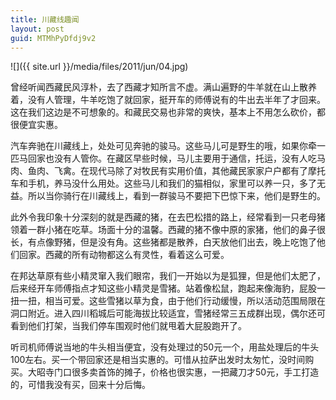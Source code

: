 ```yaml
---
title: 川藏线趣闻
layout: post
guid: MTMhPyDfdj9v2
---
```


<span class="image-1200">![]({{ site.url }}/media/files/2011/jun/04.jpg)</span>

曾经听闻西藏民风淳朴，去了西藏才知所言不虚。满山遍野的牛羊就在山上散养着，没有人管理，牛羊吃饱了就回家，挺开车的师傅说有的牛出去半年了才回来。这在我们这边是不可想象的。和藏民交易也非常的爽快，基本上不用怎么砍价，都很便宜实惠。

汽车奔驰在川藏线上，处处可见奔驰的骏马。这些马儿可是野生的哦，如果你牵一匹马回家也没有人管你。在藏区早些时候，马儿主要用于通信，托运，没有人吃马肉、鱼肉、飞禽。在现代马除了对牧民有实用价值，其他藏民家家户户都有了摩托车和手机，养马没什么用处。这些马儿和我们的猫相似，家里可以养一只，多了无益。所以当你骑行在川藏线上，看到一群骏马不要把下巴惊下来，他们是野生的。

此外令我印象十分深刻的就是西藏的猪，在去巴松措的路上，经常看到一只老母猪领着一群小猪在吃草。场面十分的温馨。西藏的猪不像中原的家猪，他们的鼻子很长，有点像野猪，但是没有角。这些猪都是散养，白天放他们出去，晚上吃饱了他们回家。西藏的所有动物都这么有灵性，看着这么可爱。

 
在邦达草原有些小精灵窜入我们眼帘，我们一开始以为是狐狸，但是他们太肥了，后来经开车师傅指点才知这些小精灵是雪猪。站着像松鼠，跑起来像海豹，屁股一扭一扭，相当可爱。这些雪猪以草为食，由于他们行动缓慢，所以活动范围局限在洞口附近。进入四川稻城后可能海拔比较适宜，雪猪经常三五成群出现，偶尔还可看到他们打架，当我们停车围观时他们就甩着大屁股跑开了。


听司机师傅说当地的牛头相当便宜，没有处理过的50元一个，用盐处理后的牛头100左右。买一个带回家还是相当实惠的。可惜从拉萨出发时太匆忙，没时间购买。大昭寺门口很多卖首饰的摊子，价格也很实惠，一把藏刀才50元，手工打造的，可惜我没有买，回来十分后悔。